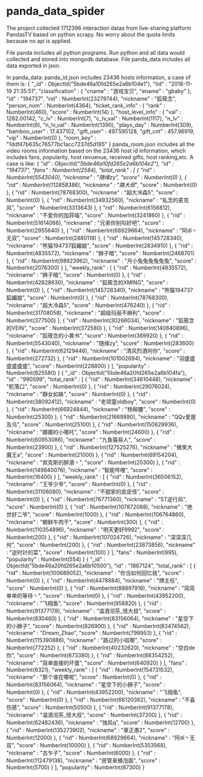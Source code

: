 # panda_data_spider
The project collected 1712396 interaction datas from live-sharing platform PandasTV based on python scrapy.
No worry about the quota limits because no api is applied. 

File panda includes all python programs. Run python and all data would collected and stored into mongodb database.
File panda_data includes all data exported in json.

In panda_data:
panda_id.json includes 23436 hosts information, a case of them is:
    { 
        "_id" : ObjectId("5bde46a10fd265e2a6b104e1"), 
        "tid" : "2018-11-19 21:35:51", 
        "classification" : {
            "cname" : "游戏宝贝", 
            "ename" : "gbaby"
        }, 
        "id" : "194737", 
        "rid" : NumberInt(23279744), 
        "nickname" : "狐筱念", 
        "person_num" : NumberInt(4364), 
        "ticket_rank_info" : {
            "rank" : NumberInt(460), 
            "score" : NumberInt(14)
        }, 
        "host_level_info" : {
            "val" : 1282.00142, 
            "c_lv" : NumberInt(7), 
            "c_lv_val" : NumberInt(1117), 
            "n_lv" : NumberInt(8), 
            "n_lv_val" : NumberInt(1390), 
            "plays_day" : NumberInt(309), 
            "bamboo_user" : 17.437102, 
            "gift_user" : 497.595128, 
            "gift_cnt" : 457.96919, 
            "vip" : NumberInt(0)
        }, 
        "room_key" : "1ddf47b635c76577bc1acc7237d5d195"
    }
panda_room.json includes all the video rooms information based on the 23436 host id information, which includes fans, popularity, host revuenue, received gifts, host ranking,etc.
A case is like:
{ 
    "_id" : ObjectId("5bde46a10fd265e2a6b104e2"), 
    "id" : "194737", 
    "fans" : NumberInt(2584), 
    "total_rank" : [
        {
            "rid" : NumberInt(5543040), 
            "nickname" : "随缘zy", 
            "score" : NumberInt(0)
        }, 
        {
            "rid" : NumberInt(112858386), 
            "nickname" : "路大叔_", 
            "score" : NumberInt(0)
        }, 
        {
            "rid" : NumberInt(78768300), 
            "nickname" : "超大冷森5", 
            "score" : NumberInt(0)
        }, 
        {
            "rid" : NumberInt(34932560), 
            "nickname" : "私念的麦克风", 
            "score" : NumberInt(3313643)
        }, 
        {
            "rid" : NumberInt(6156812), 
            "nickname" : "不爱你的加菲喵", 
            "score" : NumberInt(3241860)
        }, 
        {
            "rid" : NumberInt(51614066), 
            "nickname" : "兄弟你别叫好吧", 
            "score" : NumberInt(2955640)
        }, 
        {
            "rid" : NumberInt(68929664), 
            "nickname" : "阿di丶无双", 
            "score" : NumberInt(2880118)
        }, 
        {
            "rid" : NumberInt(145728340), 
            "nickname" : "熊猫194737狐媚娘", 
            "score" : NumberInt(2834910)
        }, 
        {
            "rid" : NumberInt(4835572), 
            "nickname" : "狮子暗", 
            "score" : NumberInt(2468701)
        }, 
        {
            "rid" : NumberInt(98923962), 
            "nickname" : "月小兔兔兔兔兔兔", 
            "score" : NumberInt(2076300)
        }
    ], 
    "weekly_rank" : [
        {
            "rid" : NumberInt(4835572), 
            "nickname" : "狮子暗", 
            "score" : NumberInt(0)
        }, 
        {
            "rid" : NumberInt(42828630), 
            "nickname" : "狐筱念的XMING", 
            "score" : NumberInt(0)
        }, 
        {
            "rid" : NumberInt(145728340), 
            "nickname" : "熊猫194737狐媚娘", 
            "score" : NumberInt(0)
        }, 
        {
            "rid" : NumberInt(78768300), 
            "nickname" : "超大冷森5", 
            "score" : NumberInt(476240)
        }, 
        {
            "rid" : NumberInt(31708058), 
            "nickname" : "超级玛丽不麻利", 
            "score" : NumberInt(377500)
        }, 
        {
            "rid" : NumberInt(30266034), 
            "nickname" : "狐筱念的VEIN", 
            "score" : NumberInt(372580)
        }, 
        {
            "rid" : NumberInt(140640896), 
            "nickname" : "狐筱念的小黄书", 
            "score" : NumberInt(369920)
        }, 
        {
            "rid" : NumberInt(5543040), 
            "nickname" : "随缘zy", 
            "score" : NumberInt(283600)
        }, 
        {
            "rid" : NumberInt(62129446), 
            "nickname" : "清风烈酒何你", 
            "score" : NumberInt(272732)
        }, 
        {
            "rid" : NumberInt(101002694), 
            "nickname" : "羽盛盛盛盛盛盛", 
            "score" : NumberInt(228800)
        }
    ], 
    "popularity" : NumberInt(825580)
}
{ 
    "_id" : ObjectId("5bde46a20fd265e2a6b104fa"), 
    "id" : "990599", 
    "total_rank" : [
        {
            "rid" : NumberInt(34610448), 
            "nickname" : "舵落口", 
            "score" : NumberInt(0)
        }, 
        {
            "rid" : NumberInt(29076024), 
            "nickname" : "靜女如姝", 
            "score" : NumberInt(0)
        }, 
        {
            "rid" : NumberInt(38092412), 
            "nickname" : "老顽童oldboy", 
            "score" : NumberInt(0)
        }, 
        {
            "rid" : NumberInt(66924844), 
            "nickname" : "杨柳腰", 
            "score" : NumberInt(25300)
        }, 
        {
            "rid" : NumberInt(21669890), 
            "nickname" : "QQv爱屋及乌", 
            "score" : NumberInt(25100)
        }, 
        {
            "rid" : NumberInt(150629936), 
            "nickname" : "娜娜的小哪吒", 
            "score" : NumberInt(24600)
        }, 
        {
            "rid" : NumberInt(60953086), 
            "nickname" : "九鱼猫易人", 
            "score" : NumberInt(23900)
        }, 
        {
            "rid" : NumberInt(127525276), 
            "nickname" : "微笑大魔王a", 
            "score" : NumberInt(21000)
        }, 
        {
            "rid" : NumberInt(69154204), 
            "nickname" : "宾克斯的醉酒丶", 
            "score" : NumberInt(20300)
        }, 
        {
            "rid" : NumberInt(149840076), 
            "nickname" : "智能哔哩", 
            "score" : NumberInt(16400)
        }
    ], 
    "weekly_rank" : [
        {
            "rid" : NumberInt(36506152), 
            "nickname" : "王爷少爷", 
            "score" : NumberInt(0)
        }, 
        {
            "rid" : NumberInt(31106080), 
            "nickname" : "不甜家的皮皮怪", 
            "score" : NumberInt(0)
        }, 
        {
            "rid" : NumberInt(76771360), 
            "nickname" : "ST逆行风", 
            "score" : NumberInt(0)
        }, 
        {
            "rid" : NumberInt(107872088), 
            "nickname" : "绝世好二爷", 
            "score" : NumberInt(1000)
        }, 
        {
            "rid" : NumberInt(106764860), 
            "nickname" : "朝鲜牛肉干", 
            "score" : NumberInt(300)
        }, 
        {
            "rid" : NumberInt(110354896), 
            "nickname" : "明天更好9992", 
            "score" : NumberInt(200)
        }, 
        {
            "rid" : NumberInt(107024726), 
            "nickname" : "深深深几何", 
            "score" : NumberInt(200)
        }, 
        {
            "rid" : NumberInt(23873856), 
            "nickname" : "逆时针的菜", 
            "score" : NumberInt(100)
        }
    ], 
    "fans" : NumberInt(995), 
    "popularity" : NumberInt(554)
}
{ 
    "_id" : ObjectId("5bde46a20fd265e2a6b10500"), 
    "id" : "1867124", 
    "total_rank" : [
        {
            "rid" : NumberInt(100689052), 
            "nickname" : "你当如何回忆我", 
            "score" : NumberInt(0)
        }, 
        {
            "rid" : NumberInt(4478984), 
            "nickname" : "牌主任", 
            "score" : NumberInt(0)
        }, 
        {
            "rid" : NumberInt(88897916), 
            "nickname" : "简简单单的等待丶", 
            "score" : NumberInt(0)
        }, 
        {
            "rid" : NumberInt(43952200), 
            "nickname" : "飞翔鱼", 
            "score" : NumberInt(958820)
        }, 
        {
            "rid" : NumberInt(91377178), 
            "nickname" : "温酒沏茶_怪大叔", 
            "score" : NumberInt(830460)
        }, 
        {
            "rid" : NumberInt(83156064), 
            "nickname" : "星空下的小狮子", 
            "score" : NumberInt(826900)
        }, 
        {
            "rid" : NumberInt(83474562), 
            "nickname" : "Dream_Zhao", 
            "score" : NumberInt(799953)
        }, 
        {
            "rid" : NumberInt(115390886), 
            "nickname" : "路过的小呱唧", 
            "score" : NumberInt(772252)
        }, 
        {
            "rid" : NumberInt(40232620), 
            "nickname" : "空白de你", 
            "score" : NumberInt(673380)
        }, 
        {
            "rid" : NumberInt(88354252), 
            "nickname" : "简单直接的坏蛋", 
            "score" : NumberInt(640920)
        }
    ], 
    "fans" : NumberInt(6321), 
    "weekly_rank" : [
        {
            "rid" : NumberInt(154731532), 
            "nickname" : "那个谁在哪呢", 
            "score" : NumberInt(0)
        }, 
        {
            "rid" : NumberInt(83156064), 
            "nickname" : "星空下的小狮子", 
            "score" : NumberInt(0)
        }, 
        {
            "rid" : NumberInt(43952200), 
            "nickname" : "飞翔鱼", 
            "score" : NumberInt(0)
        }, 
        {
            "rid" : NumberInt(66120362), 
            "nickname" : "不喜伤感", 
            "score" : NumberInt(50500)
        }, 
        {
            "rid" : NumberInt(91377178), 
            "nickname" : "温酒沏茶_怪大叔", 
            "score" : NumberInt(37200)
        }, 
        {
            "rid" : NumberInt(62482436), 
            "nickname" : "蚀风q", 
            "score" : NumberInt(12700)
        }, 
        {
            "rid" : NumberInt(135273902), 
            "nickname" : "章正愚2", 
            "score" : NumberInt(12000)
        }, 
        {
            "rid" : NumberInt(68929664), 
            "nickname" : "阿di丶无双", 
            "score" : NumberInt(10000)
        }, 
        {
            "rid" : NumberInt(5353568), 
            "nickname" : "古乍子", 
            "score" : NumberInt(6000)
        }, 
        {
            "rid" : NumberInt(112479138), 
            "nickname" : "房管来桶泡面", 
            "score" : NumberInt(5700)
        }
    ], 
    "popularity" : NumberInt(87300)
}
